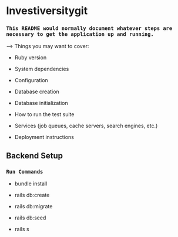 
# Investiversitygit 

 ### `This README would normally document whatever steps are necessary to get the application up and running.`

--> Things you may want to cover:

- Ruby version

- System dependencies

- Configuration

- Database creation

- Database initialization

- How to run the test suite

- Services (job queues, cache servers, search engines, etc.)

- Deployment instructions

## Backend Setup

### `Run Commands`

- bundle install

- rails db:create

- rails db:migrate

- rails db:seed

- rails s

